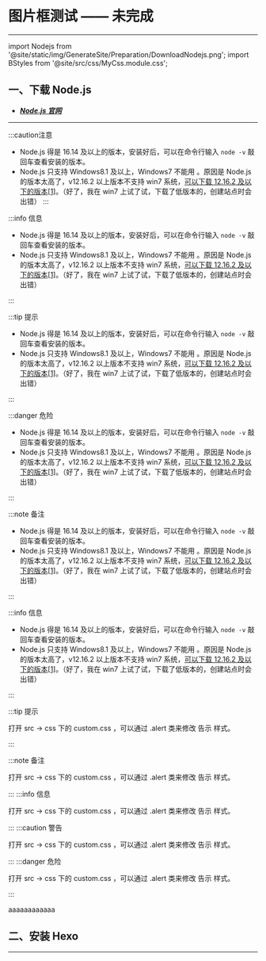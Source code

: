 # 图片框测试 —— 未完成

---

import Nodejs from '@site/static/img/GenerateSite/Preparation/DownloadNodejs.png';
import BStyles from '@site/src/css/MyCss.module.css';

## <B2>一、下载 Node.js</B2>

- [***Node.js 官网***](https://nodejs.org/zh-cn/download)

<PhotoBox src={Nodejs} isZoom={false}>
</PhotoBox>
<p/>

<!-- <div class="card-demo" style={{margin: '10px',padding: '10px',borderRadius: '10px',boxShadow: '0 0 10px rgba(0,0,0,0.1)' , }} className={BStyles.PohtoBoxBorder}>
    <div class="card">    
    <PhotoBox src={Nodejs} isZoom={false}></PhotoBox>
    <PhotoBox src={Nodejs} isZoom={false}></PhotoBox>
    <PhotoBox src={Nodejs} isZoom={false}></PhotoBox>
    </div>
</div> -->

<PhotoBox isMultiple={true}>
<CardBox src={Nodejs} isZoom={true}></CardBox>

<CardBox src={Nodejs} isZoom={false}></CardBox>
</PhotoBox>

<CardBox src={Nodejs} isZoom={false}>

</CardBox>



------------------------------------------------------------------------------------------------------

:::caution注意
-  Node.js  得是 <W>16.14</W> 及以上的版本，安装好后，可以在命令行输入 ` node -v ` 敲回车查看安装的版本。
-  Node.js 只支持 Windows8.1 及以上，<W>Windows7 不能用</W> 。原因是 Node.js 的版本太高了，v12.16.2 以上版本不支持 win7 系统，[可以下载 12.16.2 及以下的版本](https://nodejs.org/dist/v12.16.2/)[[1]](https://blog.csdn.net/weixin_37254196/article/details/109713817)。（好了，我在 win7 上试了试，下载了低版本的，创建站点时会出错）
:::

:::info 信息

-  Node.js  得是 <W>16.14</W> 及以上的版本，安装好后，可以在命令行输入 ` node -v ` 敲回车查看安装的版本。
-  Node.js 只支持 Windows8.1 及以上，<W>Windows7 不能用</W> 。原因是 Node.js 的版本太高了，v12.16.2 以上版本不支持 win7 系统，[可以下载 12.16.2 及以下的版本](https://nodejs.org/dist/v12.16.2/)[[1]](https://blog.csdn.net/weixin_37254196/article/details/109713817)。（好了，我在 win7 上试了试，下载了低版本的，创建站点时会出错）

:::

:::tip 提示

-  Node.js  得是 <W>16.14</W> 及以上的版本，安装好后，可以在命令行输入 ` node -v ` 敲回车查看安装的版本。
-  Node.js 只支持 Windows8.1 及以上，<W>Windows7 不能用</W> 。原因是 Node.js 的版本太高了，v12.16.2 以上版本不支持 win7 系统，[可以下载 12.16.2 及以下的版本](https://nodejs.org/dist/v12.16.2/)[[1]](https://blog.csdn.net/weixin_37254196/article/details/109713817)。（好了，我在 win7 上试了试，下载了低版本的，创建站点时会出错）

:::

:::danger 危险

-  Node.js  得是 <W>16.14</W> 及以上的版本，安装好后，可以在命令行输入 ` node -v ` 敲回车查看安装的版本。
-  Node.js 只支持 Windows8.1 及以上，<W>Windows7 不能用</W> 。原因是 Node.js 的版本太高了，v12.16.2 以上版本不支持 win7 系统，[可以下载 12.16.2 及以下的版本](https://nodejs.org/dist/v12.16.2/)[[1]](https://blog.csdn.net/weixin_37254196/article/details/109713817)。（好了，我在 win7 上试了试，下载了低版本的，创建站点时会出错）

:::

:::note 备注

-  Node.js  得是 <W>16.14</W> 及以上的版本，安装好后，可以在命令行输入 ` node -v ` 敲回车查看安装的版本。
-  Node.js 只支持 Windows8.1 及以上，<W>Windows7 不能用</W> 。原因是 Node.js 的版本太高了，v12.16.2 以上版本不支持 win7 系统，[可以下载 12.16.2 及以下的版本](https://nodejs.org/dist/v12.16.2/)[[1]](https://blog.csdn.net/weixin_37254196/article/details/109713817)。（好了，我在 win7 上试了试，下载了低版本的，创建站点时会出错）

:::

:::info 信息

-  Node.js  得是 <W>16.14</W> 及以上的版本，安装好后，可以在命令行输入 ` node -v ` 敲回车查看安装的版本。
-  Node.js 只支持 Windows8.1 及以上，<W>Windows7 不能用</W> 。原因是 Node.js 的版本太高了，v12.16.2 以上版本不支持 win7 系统，[可以下载 12.16.2 及以下的版本](https://nodejs.org/dist/v12.16.2/)[[1]](https://blog.csdn.net/weixin_37254196/article/details/109713817)。（好了，我在 win7 上试了试，下载了低版本的，创建站点时会出错）

:::


:::tip 提示

打开 <W>src</W> -> <W>css</W> 下的 <W>custom.css</W> ，可以通过 <W>.alert</W> 类来修改 告示 样式。

:::

:::note 备注

打开 <W>src</W> -> <W>css</W> 下的 <W>custom.css</W> ，可以通过 <W>.alert</W> 类来修改 告示 样式。

:::
:::info 信息

打开 <W>src</W> -> <W>css</W> 下的 <W>custom.css</W> ，可以通过 <W>.alert</W> 类来修改 告示 样式。

:::
:::caution 警告

打开 <W>src</W> -> <W>css</W> 下的 <W>custom.css</W> ，可以通过 <W>.alert</W> 类来修改 告示 样式。

:::
:::danger 危险

打开 <W>src</W> -> <W>css</W> 下的 <W>custom.css</W> ，可以通过 <W>.alert</W> 类来修改 告示 样式。

:::





aaaaaaaaaaaa

## <B2>二、安装 Hexo</B2>

---



